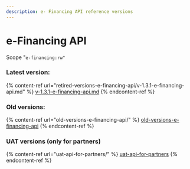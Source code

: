 ```yaml
---
description: e- Financing API reference versions
---
```


# e-Financing API

Scope "`e-financing:rw"`

### Latest version:

{% content-ref url="retired-versions-e-financing-api/v-1.3.1-e-financing-api.md" %}
[v-1.3.1-e-financing-api.md](retired-versions-e-financing-api/v-1.3.1-e-financing-api.md)
{% endcontent-ref %}

### Old versions:

{% content-ref url="old-versions-e-financing-api/" %}
[old-versions-e-financing-api](old-versions-e-financing-api/)
{% endcontent-ref %}

### UAT versions (only for partners)

{% content-ref url="uat-api-for-partners/" %}
[uat-api-for-partners](uat-api-for-partners/)
{% endcontent-ref %}
